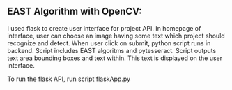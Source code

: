 ## EAST Algorithm with OpenCV: 

I used flask to create user interface for project API. In homepage of interface, user can choose an image having some text which project should recognize and detect. 
When user click on submit, python script runs in backend. Script includes EAST algoritms and pytesseract. Script outputs text area bounding boxes and text within. This text is displayed on the user interface. 

To run the flask API, run script flaskApp.py
